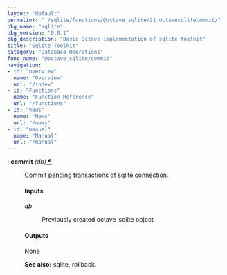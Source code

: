 ```yaml
---
layout: "default"
permalink: "./sqlite/functions/@octave_sqlite/21_octavesqlitecommit/"
pkg_name: "sqlite"
pkg_version: "0.0.1"
pkg_description: "Basic Octave implementation of sqlite toolkit"
title: "Sqlite Toolkit"
category: "Database Operations"
func_name: "@octave_sqlite/commit"
navigation:
- id: "overview"
  name: "Overview"
  url: "/index"
- id: "Functions"
  name: "Function Reference"
  url: "/functions"
- id: "news"
  name: "News"
  url: "/news"
- id: "manual"
  name: "Manual"
  url: "/manual"
---
```

<dl class="def">
<dt id="index-commit"><span class="category">: </span><span><em></em> <strong>commit</strong> <em>(<var>db</var>)</em><a href='#index-commit' class='copiable-anchor'> &para;</a></span></dt>
<dd><p>Commit pending transactions of sqlite connection.
</p>
<span id="Inputs"></span><h4 class="subsubheading">Inputs</h4>
<dl compact="compact">
<dt><span><var>db</var></span></dt>
<dd><p>Previously created octave_sqlite object
 </p></dd>
</dl>

<span id="Outputs"></span><h4 class="subsubheading">Outputs</h4>
<p>None
</p>

<p><strong>See also:</strong> sqlite, rollback.
 </p></dd></dl>
